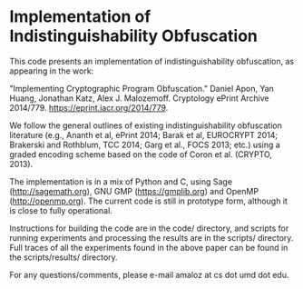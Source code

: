 Implementation of Indistinguishability Obfuscation
==================================================

This code presents an implementation of indistinguishability obfuscation, as
appearing in the work:

"Implementing Cryptographic Program Obfuscation." Daniel Apon, Yan Huang,
Jonathan Katz, Alex J. Malozemoff. Cryptology ePrint Archive 2014/779.
https://eprint.iacr.org/2014/779.

We follow the general outlines of existing indistinguishability obfuscation
literature (e.g., Ananth et al, ePrint 2014; Barak et al, EUROCRYPT 2014;
Brakerski and Rothblum, TCC 2014; Garg et al., FOCS 2013; etc.) using a graded
encoding scheme based on the code of Coron et al. (CRYPTO, 2013).

The implementation is in a mix of Python and C, using Sage
(http://sagemath.org), GNU GMP (https://gmplib.org) and OpenMP
(http://openmp.org).  The current code is still in prototype form, although it
is close to fully operational.

Instructions for building the code are in the code/ directory, and scripts for
running experiments and processing the results are in the scripts/ directory.
Full traces of all the experiments found in the above paper can be found in the
scripts/results/ directory.

For any questions/comments, please e-mail amaloz at cs dot umd dot edu.
